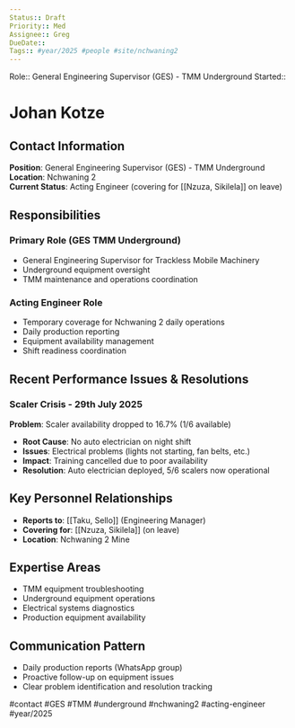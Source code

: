 ```yaml
---
Status:: Draft
Priority:: Med
Assignee:: Greg
DueDate:: 
Tags:: #year/2025 #people #site/nchwaning2
---
```


Role:: General Engineering Supervisor (GES) - TMM Underground
Started:: 

# Johan Kotze

## Contact Information
**Position**: General Engineering Supervisor (GES) - TMM Underground  
**Location**: Nchwaning 2  
**Current Status**: Acting Engineer (covering for [[Nzuza, Sikilela]] on leave)

## Responsibilities
### Primary Role (GES TMM Underground)
- General Engineering Supervisor for Trackless Mobile Machinery
- Underground equipment oversight
- TMM maintenance and operations coordination

### Acting Engineer Role
- Temporary coverage for Nchwaning 2 daily operations
- Daily production reporting
- Equipment availability management
- Shift readiness coordination

## Recent Performance Issues & Resolutions

### Scaler Crisis - 29th July 2025
**Problem**: Scaler availability dropped to 16.7% (1/6 available)
- **Root Cause**: No auto electrician on night shift
- **Issues**: Electrical problems (lights not starting, fan belts, etc.)
- **Impact**: Training cancelled due to poor availability
- **Resolution**: Auto electrician deployed, 5/6 scalers now operational

## Key Personnel Relationships
- **Reports to**: [[Taku, Sello]] (Engineering Manager)
- **Covering for**: [[Nzuza, Sikilela]] (on leave)
- **Location**: Nchwaning 2 Mine

## Expertise Areas
- TMM equipment troubleshooting
- Underground equipment operations
- Electrical systems diagnostics
- Production equipment availability

## Communication Pattern
- Daily production reports (WhatsApp group)
- Proactive follow-up on equipment issues
- Clear problem identification and resolution tracking

#contact #GES #TMM #underground #nchwaning2 #acting-engineer #year/2025